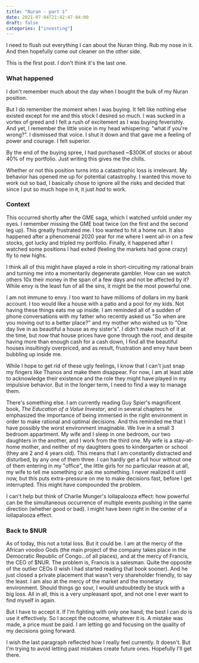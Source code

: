 ```yaml
---
title: "Nuran - part 1"
date: 2021-07-04T21:42:47-04:00
draft: false
categories: ["investing"]
---
```


I need to flush out everything I can about the Nuran thing. Rub my nose in it. And then hopefully come out cleaner on the other side. 

This is the first post. I don't think it's the last one.

### What happened

I don't remember much about the day when I bought the bulk of my Nuran position.

But I do remember the moment when I was buying. It felt like nothing else existed except for me and this stock I desired so much. I was sucked in a vortex of greed and I felt a rush of excitement as I was buying feverishly. And yet, I remember the little voice in my head whispering: "what if you're wrong?". I dismissed that voice. I shut it down and that gave me a feeling of power and courage. I felt superior.

By the end of the buying spree, I had purchased ~$300K of stocks or about 40% of my portfolio. Just writing this gives me the chills. 

Whether or not this position turns into a catastrophic loss is irrelevant. My behavior has opened me up for potential catastrophy. I wanted this move to work out so bad, I basically chose to ignore all the risks and decided that since I put so much hope in it, it just *had* to work.

### Context

This occurred shortly after the GME saga, which I watched unfold under my eyes. I remember missing the GME boat twice (on the first and the second leg up). This greatly frustrated me. I too wanted to hit a home run. It also happened after a phenomenal 2020 year for me where I went all-in on a few stocks, got lucky and tripled my portfolio. Finally, it happened after I watched some positions I had exited (feeling the markets had gone crazy) fly to new highs.

I think all of this might have played a role in short-circuiting my rational brain and turning me into a momentarily degenerate gambler. How can we watch others 10x their money in the span of a few days and not be affected by it? While envy is the least fun of all the sins, it might be the most powerful one.

I am not immune to envy. I too want to have millioms of dollars im my bank account. I too would like a house with a patio and a pool for my kids. Not having these things eats me up inside. I am reminded all of a sudden of phone conversations with my father who recently asked us "So when are you moving out to a better place?" and my mother who wished us to "One day live in as beautiful a house as my sister's". I didn't make much of it at the time, but now that house prices have gone through the roof, and despite having more than enough cash for a cash down, I find all the beautiful houses insultingly overpriced, and as result, frustration and envy have been bubbling up inside me.

While I hope to get rid of these ugly feelings, I know that I can't just snap my fingers like Thanos and make them disappear. For now, I am at least able to acknowledge their existence and the role they might have played in my impulsive behavior. But in the longer term, I need to find a way to manage them.

There's something else. I am currently reading Guy Spier's magnificent book, _The Education of a Value Investor_, and in several chapters he emphasized the importance of being immersed in the right environment in order to make rational and optimal decisions. And this reminded me that I have possibly the worst environment imaginable. We live in a small 3 bedroom appartment. My wife and I sleep in one bedroom, our two daughters in the another, and I work from the third one. My wife is a stay-at-home mother, and neither of my daughters goes to kindergarten or school (they are 2 and 4 years old). This means that I am constantly distracted and disturbed, by any one of them three. I can hardly get a full hour without one of them entering in my "office", the little girls for no particular reason at all, my wife to tell me something or ask me something. I never realized it until now, but this puts extra-pressure on me to make decisions fast, before I get interrupted. This might have compounded the problem.

I can't help but think of Charlie Munger's lollapalooza effect: how powerful can be the simultaneous occurrence of multiple events pushing in the same direction (whether good or bad). I might have been right in the center of a lollapalooza effect.

### Back to $NUR

As of today, this not a total loss. But it could be. I am at the mercy of the African voodoo Gods (the main project of the company takes place in the Democratic Republic of Congo...of all places), and at the mercy of Francis, the CEO of $NUR. The problem  is, Francis is a salesman. Quite the opposite of the outlier CEOs (I wish I had started reading that book sooner). And he just closed a private placement that wasn't very shareholder friendly, to say the least. I am also at the mercy of the market and the monetary environment. Should things go sour, I would undoubtedly be stuck with a big loss. All in all, this is a very unpleasant spot, and not one I ever want to find myself in again.

But I have to accept it. If I'm fighting with only one hand, the best I can do is use it effectively. So I accept the outcome, whatever it is. A mistake was made, a price must be paid. I am letting go and focusing on the quality of my decisions going forward. 

I wish the last paragraph reflected how I really feel currently. It doesn't. But I'm trying to avoid letting past mistakes create future ones. Hopefully I'll get there.